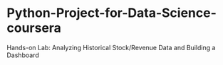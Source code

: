 # Python-Project-for-Data-Science-coursera
Hands-on Lab: Analyzing Historical Stock/Revenue Data and Building a Dashboard
